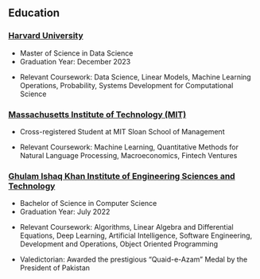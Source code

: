 ## Education

### [Harvard University](https://www.harvard.edu/)
* Master of Science in Data Science
* Graduation Year: December 2023

- Relevant Coursework: Data Science, Linear Models, Machine Learning Operations, Probability, Systems Development for Computational Science

### [Massachusetts Institute of Technology (MIT)](https://www.mit.edu/)
* Cross-registered Student at MIT Sloan School of Management 

- Relevant Coursework: Machine Learning, Quantitative Methods for Natural Language Processing, Macroeconomics, Fintech Ventures

### [Ghulam Ishaq Khan Institute of Engineering Sciences and Technology](https://giki.edu.pk/)
* Bachelor of Science in Computer Science
* Graduation Year: July 2022

- Relevant Coursework: Algorithms, Linear Algebra and Differential Equations, Deep Learning, Artificial Intelligence, Software Engineering, Development and Operations, Object Oriented Programming

- Valedictorian: Awarded the prestigious “Quaid-e-Azam” Medal by the President of Pakistan
